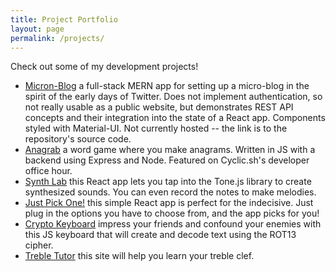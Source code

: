 ```yaml
---
title: Project Portfolio
layout: page
permalink: /projects/
---
```


Check out some of my development projects!

- [Micron-Blog](https://github.com/ianamo/micron-blog) a full-stack MERN app for setting up a micro-blog in the spirit of the early days of Twitter. Does not implement authentication, so not really usable as a public website, but demonstrates REST API concepts and their integration into the state of a React app. Components styled with Material-UI. Not currently hosted -- the link is to the repository's source code.
- [Anagrab](https://busy-erin-macaw-fez.cyclic.app/) a word game where you make anagrams. Written in JS with a backend using Express and Node. Featured on Cyclic.sh's developer office hour.
- [Synth Lab](https://ianamo.github.io/csb-4vcgbm/) this React app lets you tap into the Tone.js library to create synthesized sounds. You can even record the notes to make melodies.
- [Just Pick One!](https://keen-gelato-586da9.netlify.app/) this simple React app is perfect for the indecisive. Just plug in the options you have to choose from, and the app picks for you!
- [Crypto Keyboard](https://ianamo.github.io/old-portfolio/cryptography/index.html) impress your friends and confound your enemies with this JS keyboard that will create and decode text using the ROT13 cipher.
- [Treble Tutor](https://ianamo.github.io/old-portfolio/treble-tutor/index.html) this site will help you learn your treble clef.